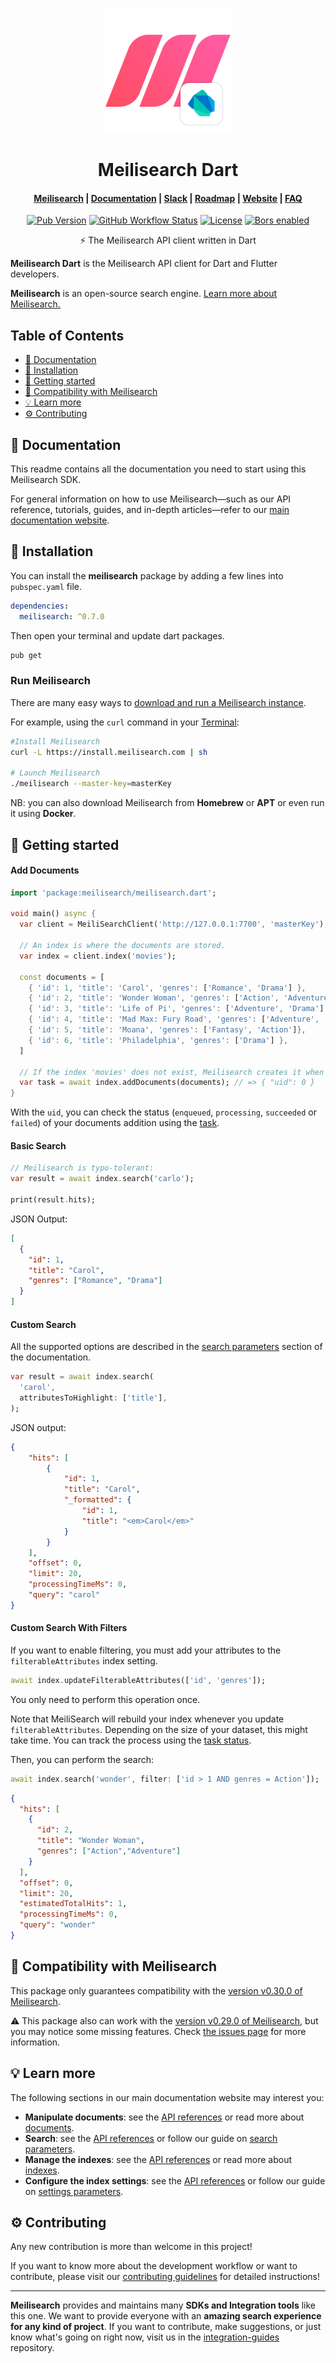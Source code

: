 <p align="center">
  <img src="https://raw.githubusercontent.com/meilisearch/integration-guides/main/assets/logos/meilisearch_dart.svg" alt="Meilisearch" width="200" height="200" />
</p>

<h1 align="center">Meilisearch Dart</h1>

<h4 align="center">
  <a href="https://github.com/meilisearch/meilisearch">Meilisearch</a> |
  <a href="https://docs.meilisearch.com">Documentation</a> |
  <a href="https://slack.meilisearch.com">Slack</a> |
  <a href="https://roadmap.meilisearch.com/tabs/1-under-consideration">Roadmap</a> |
  <a href="https://www.meilisearch.com">Website</a> |
  <a href="https://docs.meilisearch.com/faq">FAQ</a>
</h4>

<p align="center">
  <a href="https://pub.dev/packages/meilisearch"><img src="https://img.shields.io/pub/v/meilisearch" alt="Pub Version"></a>
  <a href="https://github.com/meilisearch/meilisearch-dart/actions"><img src="https://github.com/meilisearch/meilisearch-dart/workflows/Tests/badge.svg" alt="GitHub Workflow Status"></a>
  <a href="https://github.com/meilisearch/meilisearch-dart/blob/main/LICENSE"><img src="https://img.shields.io/badge/license-MIT-informational" alt="License"></a>
  <a href="https://app.bors.tech/repositories/30842"><img src="https://bors.tech/images/badge_small.svg" alt="Bors enabled"></a>
</p>

<p align="center">⚡ The Meilisearch API client written in Dart</p>

**Meilisearch Dart** is the Meilisearch API client for Dart and Flutter developers.

**Meilisearch** is an open-source search engine. [Learn more about Meilisearch.](https://github.com/meilisearch/meilisearch)

## Table of Contents <!-- omit in toc -->

- [📖 Documentation](#-documentation)
- [🔧 Installation](#-installation)
- [🚀 Getting started](#-getting-started)
- [🤖 Compatibility with Meilisearch](#-compatibility-with-meilisearch)
- [💡 Learn more](#-learn-more)
- [⚙️ Contributing](#️-contributing)

## 📖 Documentation

This readme contains all the documentation you need to start using this Meilisearch SDK.

For general information on how to use Meilisearch—such as our API reference, tutorials, guides, and in-depth articles—refer to our [main documentation website](https://docs.meilisearch.com/).


## 🔧 Installation

You can install the **meilisearch** package by adding a few lines into `pubspec.yaml` file.

```yaml
dependencies:
  meilisearch: ^0.7.0
```

Then open your terminal and update dart packages.

```bash
pub get
```

### Run Meilisearch <!-- omit in toc -->

There are many easy ways to [download and run a Meilisearch instance](https://docs.meilisearch.com/reference/features/installation.html#download-and-launch).

For example, using the `curl` command in your [Terminal](https://itconnect.uw.edu/learn/workshops/online-tutorials/web-publishing/what-is-a-terminal/):

```sh
#Install Meilisearch
curl -L https://install.meilisearch.com | sh

# Launch Meilisearch
./meilisearch --master-key=masterKey
```

NB: you can also download Meilisearch from **Homebrew** or **APT** or even run it using **Docker**.

## 🚀 Getting started

#### Add Documents <!-- omit in toc -->

```dart
import 'package:meilisearch/meilisearch.dart';

void main() async {
  var client = MeiliSearchClient('http://127.0.0.1:7700', 'masterKey');

  // An index is where the documents are stored.
  var index = client.index('movies');

  const documents = [
    { 'id': 1, 'title': 'Carol', 'genres': ['Romance', 'Drama'] },
    { 'id': 2, 'title': 'Wonder Woman', 'genres': ['Action', 'Adventure'] },
    { 'id': 3, 'title': 'Life of Pi', 'genres': ['Adventure', 'Drama'] },
    { 'id': 4, 'title': 'Mad Max: Fury Road', 'genres': ['Adventure', 'Science Fiction'] },
    { 'id': 5, 'title': 'Moana', 'genres': ['Fantasy', 'Action']},
    { 'id': 6, 'title': 'Philadelphia', 'genres': ['Drama'] },
  ]

  // If the index 'movies' does not exist, Meilisearch creates it when you first add the documents.
  var task = await index.addDocuments(documents); // => { "uid": 0 }
}
```

With the `uid`, you can check the status (`enqueued`, `processing`, `succeeded` or `failed`) of your documents addition using the [task](https://docs.meilisearch.com/reference/api/tasks.html#get-task).

#### Basic Search <!-- omit in toc -->

```dart
// Meilisearch is typo-tolerant:
var result = await index.search('carlo');

print(result.hits);
```

JSON Output:

```json
[
  {
    "id": 1,
    "title": "Carol",
    "genres": ["Romance", "Drama"]
  }
]
```

#### Custom Search <!-- omit in toc -->

All the supported options are described in the [search parameters](https://docs.meilisearch.com/reference/features/search_parameters.html) section of the documentation.

```dart
var result = await index.search(
  'carol',
  attributesToHighlight: ['title'],
);
```

JSON output:

```json
{
    "hits": [
        {
            "id": 1,
            "title": "Carol",
            "_formatted": {
                "id": 1,
                "title": "<em>Carol</em>"
            }
        }
    ],
    "offset": 0,
    "limit": 20,
    "processingTimeMs": 0,
    "query": "carol"
}
```

#### Custom Search With Filters <!-- omit in toc -->

If you want to enable filtering, you must add your attributes to the `filterableAttributes` index setting.

```dart
await index.updateFilterableAttributes(['id', 'genres']);
```

You only need to perform this operation once.

Note that MeiliSearch will rebuild your index whenever you update `filterableAttributes`.
Depending on the size of your dataset, this might take time. You can track the process using the [task status](https://docs.meilisearch.com/reference/api/tasks.html#get-an-update-status).

Then, you can perform the search:

```dart
await index.search('wonder', filter: ['id > 1 AND genres = Action']);
```

```json
{
  "hits": [
    {
      "id": 2,
      "title": "Wonder Woman",
      "genres": ["Action","Adventure"]
    }
  ],
  "offset": 0,
  "limit": 20,
  "estimatedTotalHits": 1,
  "processingTimeMs": 0,
  "query": "wonder"
}
```

## 🤖 Compatibility with Meilisearch

This package only guarantees compatibility with the [version v0.30.0 of Meilisearch](https://github.com/meilisearch/meilisearch/releases/tag/v0.30.0).

:warning: This package also can work with the [version v0.29.0 of Meilisearch](https://github.com/meilisearch/meilisearch/releases/tag/v0.30.0), but you may notice some missing features. Check [the issues page](https://github.com/meilisearch/meilisearch-dart/issues) for more information.

## 💡 Learn more

The following sections in our main documentation website may interest you:

- **Manipulate documents**: see the [API references](https://docs.meilisearch.com/reference/api/documents.html) or read more about [documents](https://docs.meilisearch.com/learn/core_concepts/documents.html).
- **Search**: see the [API references](https://docs.meilisearch.com/reference/api/search.html) or follow our guide on [search parameters](https://docs.meilisearch.com/reference/features/search_parameters.html).
- **Manage the indexes**: see the [API references](https://docs.meilisearch.com/reference/api/indexes.html) or read more about [indexes](https://docs.meilisearch.com/learn/core_concepts/indexes.html).
- **Configure the index settings**: see the [API references](https://docs.meilisearch.com/reference/api/settings.html) or follow our guide on [settings parameters](https://docs.meilisearch.com/reference/features/settings.html).

## ⚙️ Contributing

Any new contribution is more than welcome in this project!

If you want to know more about the development workflow or want to contribute, please visit our [contributing guidelines](./CONTRIBUTING.md) for detailed instructions!

<hr>

**Meilisearch** provides and maintains many **SDKs and Integration tools** like this one. We want to provide everyone with an **amazing search experience for any kind of project**. If you want to contribute, make suggestions, or just know what's going on right now, visit us in the [integration-guides](https://github.com/meilisearch/integration-guides) repository.
